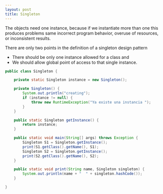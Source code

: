 ```yaml
---
layout: post
title: Singleton
---
```

The objects  need one instance, because if we instantiate more than one this produces  problems same incorrect program behavior, overuse of resources, or
inconsistent results.

There are only two points in the definition of a singleton design pattern

* There should be only one instance allowed for a class and
* We should allow global point of access to that single instance.
```java
public class Singleton {

    private static Singleton instance = new Singleton();

    private Singleton() {
        System.out.println("creating");
        if (instance != null) {
            throw new RuntimeException("Ya existe una instancia ");
        }
    }

    public static Singleton getInstance() {
        return instance;
    }

    public static void main(String[] args) throws Exception {
        Singleton S1 = Singleton.getInstance();
        print(S1.getClass().getName(), S1);
        Singleton S2 = Singleton.getInstance();
        print(S2.getClass().getName(), S2);
    }

    public static void print(String name, Singleton singleton) {
        System.out.println(name + "  " + singleton.hashCode());
    }

}
```
